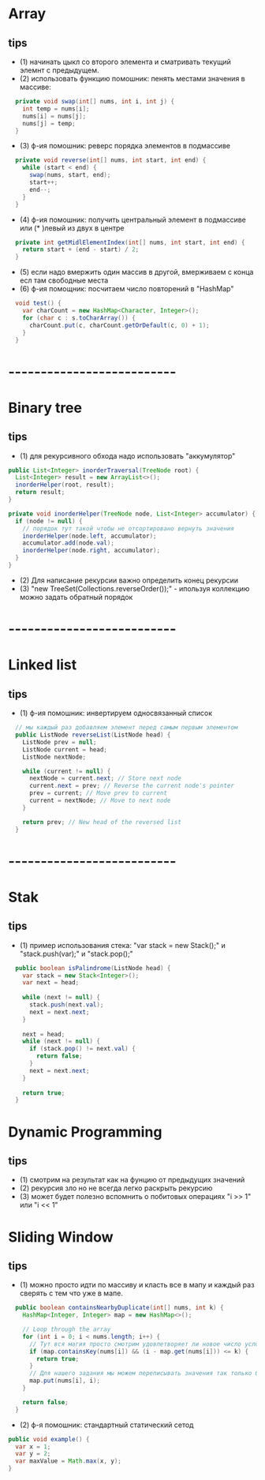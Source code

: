 

# Array
## tips
- (1) начинать цыкл со второго элемента и сматривать текущий элемнт с предыдущем.
- (2) использовать функцию помошник: пенять местами значения в массиве:
```java
  private void swap(int[] nums, int i, int j) {
    int temp = nums[i];
    nums[i] = nums[j];
    nums[j] = temp;
  }
```
- (3) ф-ия помошник: реверс порядка элементов в подмассиве
```java
  private void reverse(int[] nums, int start, int end) {
    while (start < end) {
      swap(nums, start, end);
      start++;
      end--;
    }
  }
```
- (4) ф-ия помошник: получить центральный элемент в подмассиве или (* )левый из двух в центре
```java
  private int getMidlElementIndex(int[] nums, int start, int end) {
    return start + (end - start) / 2;
  }
```
- (5) если надо вмержить один массив в другой, вмерживаем с конца есл там свободные места
- (6) ф-ия помощник: посчитаем число повторений в "HashMap"
```java
  void test() {
    var charCount = new HashMap<Character, Integer>();
    for (char c : s.toCharArray()) {
      charCount.put(c, charCount.getOrDefault(c, 0) + 1);
    }
  }
```



# --------------------------


# Binary tree
## tips
- (1) для рекурсивного обхода надо использовать "аккумулятор"
```java
public List<Integer> inorderTraversal(TreeNode root) {
  List<Integer> result = new ArrayList<>();
  inorderHelper(root, result);
  return result;
}

private void inorderHelper(TreeNode node, List<Integer> accumulator) {
  if (node != null) {
    // порядок тут такой чтобы не отсортировано вернуть значения
    inorderHelper(node.left, accumulator);
    accumulator.add(node.val);
    inorderHelper(node.right, accumulator);
  }
}
```
- (2) Для написание рекурсии важно определить конец рекурсии
- (3) "new TreeSet<Integer>(Collections.reverseOrder());" - ипользуя коллекцию можно задать обратный порядок


# --------------------------


# Linked list
## tips
- (1) ф-ия помошник: инвертируем односвязанный список
```java
  // мы каждый раз добавляем элемент перед самым первым элементом
  public ListNode reverseList(ListNode head) {
    ListNode prev = null;
    ListNode current = head;
    ListNode nextNode;

    while (current != null) {
      nextNode = current.next; // Store next node
      current.next = prev; // Reverse the current node's pointer
      prev = current; // Move prev to current
      current = nextNode; // Move to next node
    }

    return prev; // New head of the reversed list
  }
```


# --------------------------


# Stak
## tips
- (1) пример использования стека: "var stack = new Stack<Integer>();" и "stack.push(var);" и "stack.pop();"
```java
  public boolean isPalindrome(ListNode head) {
    var stack = new Stack<Integer>();
    var next = head;
     
    while (next != null) {
      stack.push(next.val);
      next = next.next;
    }
      
    next = head;
    while (next != null) {
      if (stack.pop() != next.val) {
        return false;
      }
      next = next.next;
    }
     
    return true;
  }
```



# Dynamic Programming
## tips
- (1) смотрим на результат как на фунцию от предыдущих значений
- (2) рекурсия зло но не всегда легко раскрыть рекурсию
- (3) может будет полезно вспомнить о побитовых операциях "i >> 1" или "i << 1"




# Sliding Window
## tips
- (1) можно просто идти по массиву и класть все в мапу и каждый раз сверять с тем что уже в мапе.
```java
  public boolean containsNearbyDuplicate(int[] nums, int k) {
    HashMap<Integer, Integer> map = new HashMap<>();

    // Loop through the array
    for (int i = 0; i < nums.length; i++) {
      // Тут вся магия просто смотрим удовлетворяет ли новое число условиям
      if (map.containsKey(nums[i]) && (i - map.get(nums[i])) <= k) {
        return true;
      }
      // Для нашего задания мы можем переписывать значения так только ближайшие элементы имеют шанс
      map.put(nums[i], i);
    }

    return false;
  }
```
- (2) ф-я помошник: стандартный статический сетод
```java
public void example() {
  var x = 1;
  var y = 2;
  var maxValue = Math.max(x, y);
}
```





